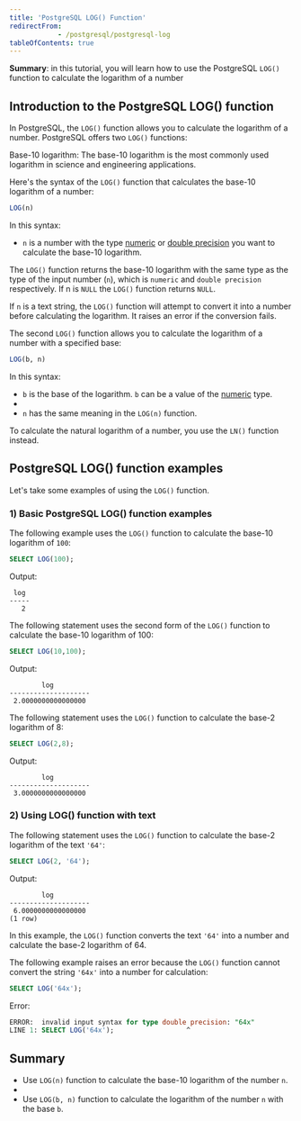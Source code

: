```yaml
---
title: 'PostgreSQL LOG() Function'
redirectFrom: 
            - /postgresql/postgresql-log
tableOfContents: true
---
```



**Summary**: in this tutorial, you will learn how to use the PostgreSQL `LOG()` function to calculate the logarithm of a number

## Introduction to the PostgreSQL LOG() function

In PostgreSQL, the `LOG()` function allows you to calculate the logarithm of a number. PostgreSQL offers two `LOG()` functions:

Base-10 logarithm: The base-10 logarithm is the most commonly used logarithm in science and engineering applications.

Here's the syntax of the `LOG()` function that calculates the base-10 logarithm of a number:

```sql
LOG(n)
```

In this syntax:

- `n` is a number with the type [numeric](/postgresql/postgresql-numeric) or [double precision](/postgresql/postgresql-tutorial/postgresql-double-precision-type) you want to calculate the base-10 logarithm.

The `LOG()` function returns the base-10 logarithm with the same type as the type of the input number (`n`), which is `numeric` and `double precision` respectively. If n is `NULL` the `LOG()` function returns `NULL`.

If `n` is a text string, the `LOG()` function will attempt to convert it into a number before calculating the logarithm. It raises an error if the conversion fails.

The second `LOG()` function allows you to calculate the logarithm of a number with a specified base:

```sql
LOG(b, n)
```

In this syntax:

- `b` is the base of the logarithm. `b` can be a value of the [numeric](/postgresql/postgresql-numeric) type.
-
- `n` has the same meaning in the `LOG(n)` function.

To calculate the natural logarithm of a number, you use the `LN()` function instead.

## PostgreSQL LOG() function examples

Let's take some examples of using the `LOG()` function.

### 1) Basic PostgreSQL LOG() function examples

The following example uses the `LOG()` function to calculate the base-10 logarithm of `100`:

```sql
SELECT LOG(100);
```

Output:

```
 log
-----
   2
```

The following statement uses the second form of the `LOG()` function to calculate the base-10 logarithm of 100:

```sql
SELECT LOG(10,100);
```

Output:

```
        log
--------------------
 2.0000000000000000
```

The following statement uses the `LOG()` function to calculate the base-2 logarithm of 8:

```sql
SELECT LOG(2,8);
```

Output:

```
        log
--------------------
 3.0000000000000000
```

### 2) Using LOG() function with text

The following statement uses the `LOG()` function to calculate the base-2 logarithm of the text `'64'`:

```sql
SELECT LOG(2, '64');
```

Output:

```
        log
--------------------
 6.0000000000000000
(1 row)
```

In this example, the `LOG()` function converts the text `'64'` into a number and calculate the base-2 logarithm of 64.

The following example raises an error because the `LOG()` function cannot convert the string `'64x'` into a number for calculation:

```sql
SELECT LOG('64x');
```

Error:

```sql
ERROR:  invalid input syntax for type double precision: "64x"
LINE 1: SELECT LOG('64x');                  ^
```

## Summary

- Use `LOG(n)` function to calculate the base-10 logarithm of the number `n`.
-
- Use `LOG(b, n)` function to calculate the logarithm of the number `n` with the base `b`.
